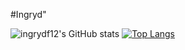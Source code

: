 #Ingryd"

<!-- <span style="height ">
![ingrydf12's GitHub stats](https://github-readme-stats.vercel.app/api?username=ingrydf12&show_icons=true&theme=radical)
</span> -->

![ingrydf12's GitHub stats](https://github-readme-stats.vercel.app/api?username=ingrydf12&show_icons=true&theme=radical)
[![Top Langs](https://github-readme-stats.vercel.app/api/top-langs/?username=ingrydf12&langs_count=7)](https://github.com/ingrydf12/github-readme-stats)


